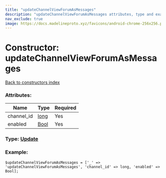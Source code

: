 ```yaml
---
title: "updateChannelViewForumAsMessages"
description: "updateChannelViewForumAsMessages attributes, type and example"
nav_exclude: true
image: https://docs.madelineproto.xyz/favicons/android-chrome-256x256.png
---
```

# Constructor: updateChannelViewForumAsMessages  
[Back to constructors index](/API_docs/constructors/index.html)



### Attributes:

| Name     |    Type       | Required |
|----------|---------------|----------|
|channel\_id|[long](/API_docs/types/long.html) | Yes|
|enabled|[Bool](/API_docs/types/Bool.html) | Yes|



### Type: [Update](/API_docs/types/Update.html)


### Example:

```
$updateChannelViewForumAsMessages = ['_' => 'updateChannelViewForumAsMessages', 'channel_id' => long, 'enabled' => Bool];
```  
